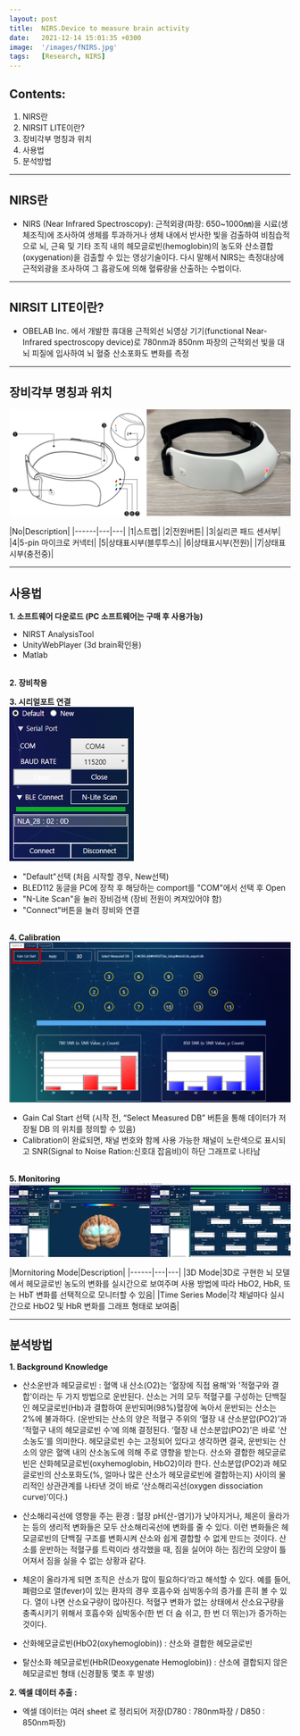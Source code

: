 ```yaml
---
layout: post
title:  NIRS.Device to measure brain activity
date:   2021-12-14 15:01:35 +0300
image:  '/images/fNIRS.jpg'
tags:   [Research, NIRS]
---
```


## Contents:<br/>
1. NIRS란<br/>
2. NIRSIT LITE이란?<br/>
3. 장비각부 명칭과 위치<br/>
4. 사용법<br/>
5. 분석방법<br/>

___

## NIRS란<br/>
* NIRS (Near Infrared Spectroscopy): 근적외광(파장: 650~1000㎚)을 시료(생체조직)에 조사하여 생체를 투과하거나 생체 내에서 반사한 빛을 검출하여 비침습적으로 뇌, 근육 및 기타 조직 내의 헤모글로빈(hemoglobin)의 농도와 산소결합(oxygenation)을 검출할 수 있는 영상기술이다. 다시 말해서 NIRS는 측정대상에 근적외광을 조사하여 그 흡광도에 의해 혈류량을 산출하는 수법이다.<br/>

___

## NIRSIT LITE이란?<br/>
* OBELAB Inc. 에서 개발한 휴대용 근적외선 뇌영상 기기(functional Near-Infrared spectroscopy device)로 780nm과 850nm 파장의 근적외선 빛을 대뇌 피질에 입사하여 뇌 혈중 산소포화도 변화를 측정

___

## 장비각부 명칭과 위치<br/>
<img src="/images/Posting/ResearchReview/fNIRS/07.png" alt="Project"><br/>

|No|Description|
|------|---|---|
|1|스트랩|
|2|전원버튼|
|3|실리콘 패드 센서부|
|4|5-pin 마이크로 커넥터|
|5|상태표시부(블루투스)|
|6|상태표시부(전원)|
|7|상태표시부(충전중)|

___

## 사용법
**1. 소프트웨어 다운로드 (PC 소프트웨어는 구매 후 사용가능)<br/>**
   - NIRST AnalysisTool <br/>
   - UnityWebPlayer (3d brain확인용)<br/>
   - Matlab <br/><br/>

**2. 장비착용 <br/>**

**3. 시리얼포트 연결<br/>**
<img src="/images/Posting/ResearchReview/fNIRS/08.png" alt="Project"><br/>
   - "Default"선택 (처음 시작할 경우, New선택)<br/>
   - BLED112 동글을 PC에 장착 후 해당하는 comport를 "COM"에서 선택 후 Open<br/>
   - "N-Lite Scan"을 눌러 장비검색 (장비 전원이 켜져있어야 함)<br/>
   - "Connect"버튼을 눌러 장비와 연결<br/><br/>

**4. Calibration <br/>**
<img src="/images/Posting/ResearchReview/fNIRS/09.png" alt="Project"><br/>
   - Gain Cal Start 선택 (시작 전, “Select Measured DB” 버튼을 통해 데이터가 저장될 DB 의 위치를 정의할 수 있음)<br/>
   - Calibration이 완료되면, 채널 번호와 함께 사용 가능한 채널이 노란색으로 표시되고 SNR(Signal to Noise Ration:신호대 잡음비)이 하단 그래프로 나타남<br/><br/>

**5. Monitoring<br/>**
<img src="/images/Posting/ResearchReview/fNIRS/10.png" alt="Project"><br/>

|Mornitoring Mode|Description|
|------|---|---|
|3D Mode|3D로 구현한 뇌 모델에서 헤모글로빈 농도의 변화를 실시간으로 보여주며 사용 방법에 따라 HbO2, HbR, 또는 HbT 변화를 선택적으로 모니터할 수 있음|
|Time Series Mode|각 채널마다 실시간으로 HbO2 및 HbR 변화를 그래프 형태로 보여줌|

___

## 분석방법
**1. Background Knowledge**<br/>
- 산소운반과 헤모글로빈 : 혈액 내 산소(O2)는 '혈장에 직접 용해'와 '적혈구와 결합'이라는 두 가지 방법으로 운반된다. 산소는 거의 모두 적혈구를 구성하는 단백질인 헤모글로빈(Hb)과 결합하여 운반되며(98%)혈장에 녹아서 운반되는 산소는 2%에 불과하다. (운반되는 산소의 양은 적혈구 주위의 ‘혈장 내 산소분압(PO2)’과 ‘적혈구 내의 헤모글로빈 수’에 의해 결정된다. ‘혈장 내 산소분압(PO2)’은 바로 ‘산소농도’를 의미한다. 헤모글로빈 수는 고정되어 있다고 생각하면 결국, 운반되는 산소의 양은 혈액 내의 산소농도에 의해 주로 영향을 받는다. 산소와 결합한 헤모글로빈은 산화헤모글로빈(oxyhemoglobin, HbO2)이라 한다. 산소분압(PO2)과 헤모글로빈의 산소포화도(%, 얼마나 많은 산소가 헤모글로빈에 결합하는지) 사이의 물리적인 상관관계를 나타낸 것이 바로 ‘산소해리곡선(oxygen dissociation curve)’이다.)<br/>

- 산소해리곡선에 영향을 주는 환경 : 혈장 pH(산-염기)가 낮아지거나, 체온이 올라가는 등의 생리적 변화들은 모두 산소해리곡선에 변화를 줄 수 있다. 이런 변화들은 헤모글로빈의 단백질 구조를 변화시켜 산소와 쉽게 결합할 수 없게 만드는 것이다. 산소를 운반하는 적혈구를 트럭이라 생각했을 때, 짐을 실어야 하는 짐칸의 모양이 틀어져서 짐을 실을 수 없는 상황과 같다. <br/>

- 체온이 올라가게 되면 조직은 산소가 많이 필요하다’라고 해석할 수 있다. 예를 들어, 폐렴으로 열(fever)이 있는 환자의 경우 호흡수와 심박동수의 증가를 흔히 볼 수 있다. 열이 나면 산소요구량이 많아진다. 적혈구 변화가 없는 상태에서 산소요구량을 충족시키기 위해서 호흡수와 심박동수(한 번 더 숨 쉬고, 한 번 더 뛰는)가 증가하는 것이다. <br/>

- 산화헤모글로빈(HbO2(oxyhemoglobin)) : 산소와 결합한 헤모글로빈<br/>
- 탈산소화 헤모글로빈(HbR(Deoxygenate Hemoglobin)) : 산소에 결합되지 않은 헤모글로빈 형태 (신경활동 몇초 후 발생)

**2. 엑셀 데이터 추출 :**
- 엑셀 데이터는 여러 sheet 로 정리되어 저장(D780 : 780nm파장 / D850 : 850nm파장)
